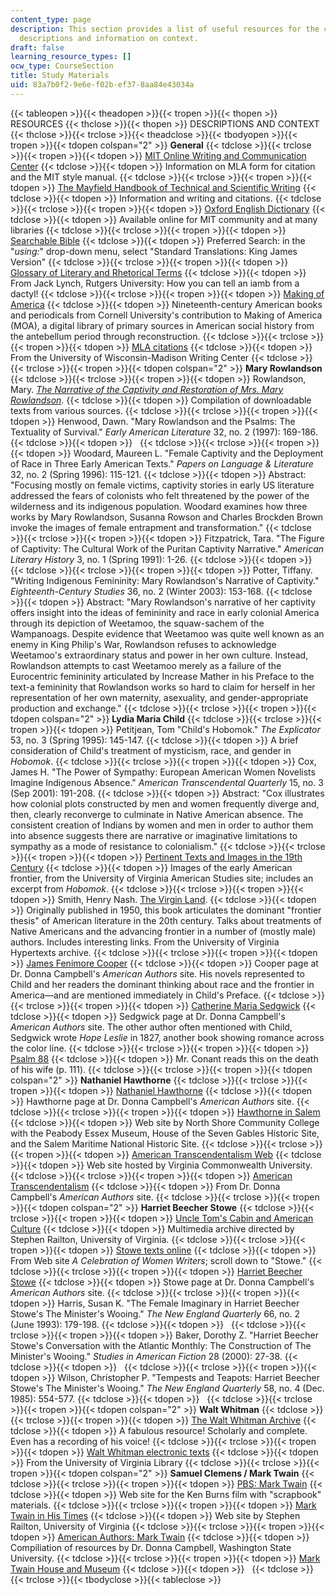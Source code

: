 ```yaml
---
content_type: page
description: This section provides a list of useful resources for the course along
  descriptions and information on context.
draft: false
learning_resource_types: []
ocw_type: CourseSection
title: Study Materials
uid: 83a7b0f2-9e6e-f02b-ef37-8aa84e43034a
---
```

{{< tableopen >}}{{< theadopen >}}{{< tropen >}}{{< thopen >}}
RESOURCES
{{< thclose >}}{{< thopen >}}
DESCRIPTIONS AND CONTEXT
{{< thclose >}}{{< trclose >}}{{< theadclose >}}{{< tbodyopen >}}{{< tropen >}}{{< tdopen colspan="2" >}}
**General**
{{< tdclose >}}{{< trclose >}}{{< tropen >}}{{< tdopen >}}
[MIT Online Writing and Communication Center](http://web.mit.edu/writing/)
{{< tdclose >}}{{< tdopen >}}
Information on MLA form for citation and the MIT style manual.
{{< tdclose >}}{{< trclose >}}{{< tropen >}}{{< tdopen >}}
[The Mayfield Handbook of Technical and Scientific Writing](http://www.mhhe.com/mayfieldpub/tsw/home.htm)
{{< tdclose >}}{{< tdopen >}}
Information and writing and citations.
{{< tdclose >}}{{< trclose >}}{{< tropen >}}{{< tdopen >}}
[Oxford English Dictionary](http://www.oed.com/)
{{< tdclose >}}{{< tdopen >}}
Available online for MIT community and at many libraries
{{< tdclose >}}{{< trclose >}}{{< tropen >}}{{< tdopen >}}
[Searchable Bible](http://bible.crosswalk.com/)
{{< tdclose >}}{{< tdopen >}}
Preferred Search: in the "*using:*" drop-down menu, select "Standard Translations: King James Version"
{{< tdclose >}}{{< trclose >}}{{< tropen >}}{{< tdopen >}}
[Glossary of Literary and Rhetorical Terms](https://mcl.as.uky.edu/cla-glossary-rhetorical-terms)
{{< tdclose >}}{{< tdopen >}}
From Jack Lynch, Rutgers University: How you can tell an iamb from a dactyl!
{{< tdclose >}}{{< trclose >}}{{< tropen >}}{{< tdopen >}}
[Making of America](http://cdl.library.cornell.edu/moa/)
{{< tdclose >}}{{< tdopen >}}
Nineteenth-century American books and periodicals from Cornell University's contribution to Making of America (MOA), a digital library of primary sources in American social history from the antebellum period through reconstruction.
{{< tdclose >}}{{< trclose >}}{{< tropen >}}{{< tdopen >}}
[MLA citations](https://writing.wisc.edu/handbook/docmla/)
{{< tdclose >}}{{< tdopen >}}
From the University of Wisconsin-Madison Writing Center
{{< tdclose >}}{{< trclose >}}{{< tropen >}}{{< tdopen colspan="2" >}}
**Mary Rowlandson**
{{< tdclose >}}{{< trclose >}}{{< tropen >}}{{< tdopen >}}
Rowlandson, Mary. [*The Narrative of the Captivity and Restoration of Mrs. Mary Rowlandson*](http://onlinebooks.library.upenn.edu/webbin/gutbook/lookup?num=851).
{{< tdclose >}}{{< tdopen >}}
Compilation of downloadable texts from various sources.
{{< tdclose >}}{{< trclose >}}{{< tropen >}}{{< tdopen >}}
Henwood, Dawn. "Mary Rowlandson and the Psalms: The Textuality of Survival." *Early American Literature* 32, no. 2 (1997): 169-186.
{{< tdclose >}}{{< tdopen >}}
 
{{< tdclose >}}{{< trclose >}}{{< tropen >}}{{< tdopen >}}
Woodard, Maureen L. "Female Captivity and the Deployment of Race in Three Early American Texts." *Papers on Language & Literature* 32, no. 2 (Spring 1996): 115-121.
{{< tdclose >}}{{< tdopen >}}
Abstract: "Focusing mostly on female victims, captivity stories in early US literature addressed the fears of colonists who felt threatened by the power of the wilderness and its indigenous population. Woodard examines how three works by Mary Rowlandson, Susanna Rowson and Charles Brockden Brown invoke the images of female entrapment and transformation."
{{< tdclose >}}{{< trclose >}}{{< tropen >}}{{< tdopen >}}
Fitzpatrick, Tara. "The Figure of Captivity: The Cultural Work of the Puritan Captivity Narrative." *American Literary History* 3, no. 1 (Spring 1991): 1-26.
{{< tdclose >}}{{< tdopen >}}
 
{{< tdclose >}}{{< trclose >}}{{< tropen >}}{{< tdopen >}}
Potter, Tiffany. "Writing Indigenous Femininity: Mary Rowlandson's Narrative of Captivity." *Eighteenth-Century Studies* 36, no. 2 (Winter 2003): 153-168.
{{< tdclose >}}{{< tdopen >}}
Abstract: "Mary Rowlandson's narrative of her captivity offers insight into the ideas of femininity and race in early colonial America through its depiction of Weetamoo, the squaw-sachem of the Wampanoags. Despite evidence that Weetamoo was quite well known as an enemy in King Philip's War, Rowlandson refuses to acknowledge Weetamoo's extraordinary status and power in her own culture. Instead, Rowlandson attempts to cast Weetamoo merely as a failure of the Eurocentric femininity articulated by Increase Mather in his Preface to the text-a femininity that Rowlandson works so hard to claim for herself in her representation of her own maternity, asexuality, and gender-appropriate production and exchange."
{{< tdclose >}}{{< trclose >}}{{< tropen >}}{{< tdopen colspan="2" >}}
**Lydia Maria Child**
{{< tdclose >}}{{< trclose >}}{{< tropen >}}{{< tdopen >}}
Petitjean, Tom "Child's Hobomok." *The Explicator* 53, no. 3 (Spring 1995): 145-147.
{{< tdclose >}}{{< tdopen >}}
A brief consideration of Child's treatment of mysticism, race, and gender in *Hobomok*.
{{< tdclose >}}{{< trclose >}}{{< tropen >}}{{< tdopen >}}
Cox, James H. "The Power of Sympathy: European American Women Novelists Imagine Indigenous Absence." *American Transcendental Quarterly* 15, no. 3 (Sep 2001): 191-208.
{{< tdclose >}}{{< tdopen >}}
Abstract: "Cox illustrates how colonial plots constructed by men and women frequently diverge and, then, clearly reconverge to culminate in Native American absence. The consistent creation of Indians by women and men in order to author them into absence suggests there are narrative or imaginative limitations to sympathy as a mode of resistance to colonialism."
{{< tdclose >}}{{< trclose >}}{{< tropen >}}{{< tdopen >}}
[Pertinent Texts and Images in the 19th Century](http://twain.lib.virginia.edu/projects/rissetto/pertinent.html)
{{< tdclose >}}{{< tdopen >}}
Images of the early American frontier, from the University of Virginia American Studies site; includes an excerpt from *Hobomok*.
{{< tdclose >}}{{< trclose >}}{{< tropen >}}{{< tdopen >}}
Smith, Henry Nash. [The Virgin Land](https://www.academia.edu/51291520/Virgin_Land_Henry_Nash_Smith_1950).
{{< tdclose >}}{{< tdopen >}}
Originally published in 1950, this book articulates the dominant "frontier thesis" of American literature in the 20th century. Talks about treatments of Native Americans and the advancing frontier in a number of (mostly male) authors. Includes interesting links. From the University of Virginia Hypertexts archive.
{{< tdclose >}}{{< trclose >}}{{< tropen >}}{{< tdopen >}}
[James Fenimore Cooper](http://www.wsu.edu/~campbelld/amlit/cooper.htm)
{{< tdclose >}}{{< tdopen >}}
Cooper page at Dr. Donna Campbell's *American Authors* site. His novels represented to Child and her readers the dominant thinking about race and the frontier in America—and are mentioned immediately in Child's Preface.
{{< tdclose >}}{{< trclose >}}{{< tropen >}}{{< tdopen >}}
[Catherine Maria Sedgwick](http://www.wsu.edu/~campbelld/amlit/sedgwick.htm)
{{< tdclose >}}{{< tdopen >}}
Sedgwick page at Dr. Donna Campbell's *American Authors* site. The other author often mentioned with Child, Sedgwick wrote *Hope Leslie* in 1827, another book showing romance across the color line.
{{< tdclose >}}{{< trclose >}}{{< tropen >}}{{< tdopen >}}
[Psalm 88](http://www.biblegateway.com/passage/?search=Psalm%2088;&version=47;)
{{< tdclose >}}{{< tdopen >}}
Mr. Conant reads this on the death of his wife (p. 111).
{{< tdclose >}}{{< trclose >}}{{< tropen >}}{{< tdopen colspan="2" >}}
**Nathaniel Hawthorne**
{{< tdclose >}}{{< trclose >}}{{< tropen >}}{{< tdopen >}}
[Nathaniel Hawthorne](http://www.wsu.edu/~campbelld/amlit/hawthor.htm)
{{< tdclose >}}{{< tdopen >}}
Hawthorne page at Dr. Donna Campbell's *American Authors* site.
{{< tdclose >}}{{< trclose >}}{{< tropen >}}{{< tdopen >}}
[Hawthorne in Salem](http://www.hawthorneinsalem.org/)
{{< tdclose >}}{{< tdopen >}}
Web site by North Shore Community College with the Peabody Essex Museum, House of the Seven Gables Historic Site, and the Salem Maritime National Historic Site.
{{< tdclose >}}{{< trclose >}}{{< tropen >}}{{< tdopen >}}
[American Transcendentalism Web](http://www.vcu.edu/engweb/transcendentalism/index.html)
{{< tdclose >}}{{< tdopen >}}
Web site hosted by Virginia Commonwealth University.
{{< tdclose >}}{{< trclose >}}{{< tropen >}}{{< tdopen >}}
[American Transcendentalism](https://public.wsu.edu/~campbelld/amlit/amtrans.htm)
{{< tdclose >}}{{< tdopen >}}
From Dr. Donna Campbell's *American Authors* site.
{{< tdclose >}}{{< trclose >}}{{< tropen >}}{{< tdopen colspan="2" >}}
**Harriet Beecher Stowe**
{{< tdclose >}}{{< trclose >}}{{< tropen >}}{{< tdopen >}}
[Uncle Tom's Cabin and American Culture](https://utc.iath.virginia.edu/)
{{< tdclose >}}{{< tdopen >}}
Multimedia archive directed by Stephen Railton, University of Virginia.
{{< tdclose >}}{{< trclose >}}{{< tropen >}}{{< tdopen >}}
[Stowe texts online](http://digital.library.upenn.edu/women/_generate/authors-S.html)
{{< tdclose >}}{{< tdopen >}}
From Web site *A Celebration of Women Writers*; scroll down to "Stowe."
{{< tdclose >}}{{< trclose >}}{{< tropen >}}{{< tdopen >}}
[Harriet Beecher Stowe](http://www.wsu.edu/~campbelld/amlit/stowe.htm)
{{< tdclose >}}{{< tdopen >}}
Stowe page at Dr. Donna Campbell's *American Authors* site.
{{< tdclose >}}{{< trclose >}}{{< tropen >}}{{< tdopen >}}
Harris, Susan K. "The Female Imaginary in Harriet Beecher Stowe's The Minister's Wooing." *The New England Quarterly* 66, no. 2 (June 1993): 179-198.
{{< tdclose >}}{{< tdopen >}}
 
{{< tdclose >}}{{< trclose >}}{{< tropen >}}{{< tdopen >}}
Baker, Dorothy Z. "Harriet Beecher Stowe's Conversation with the Atlantic Monthly: The Construction of The Minister's Wooing." *Studies in American Fiction* 28 (2000): 27-38.
{{< tdclose >}}{{< tdopen >}}
 
{{< tdclose >}}{{< trclose >}}{{< tropen >}}{{< tdopen >}}
Wilson, Christopher P. "Tempests and Teapots: Harriet Beecher Stowe's The Minister's Wooing." *The New England Quarterly* 58, no. 4 (Dec. 1985): 554-577.
{{< tdclose >}}{{< tdopen >}}
 
{{< tdclose >}}{{< trclose >}}{{< tropen >}}{{< tdopen colspan="2" >}}
**Walt Whitman**
{{< tdclose >}}{{< trclose >}}{{< tropen >}}{{< tdopen >}}
[The Walt Whitman Archive](http://www.whitmanarchive.org/)
{{< tdclose >}}{{< tdopen >}}
A fabulous resource! Scholarly and complete. Even has a recording of his voice!
{{< tdclose >}}{{< trclose >}}{{< tropen >}}{{< tdopen >}}
[Walt Whitman electronic texts](https://whitmanarchive.org/published-writings)
{{< tdclose >}}{{< tdopen >}}
From the University of Virginia Library
{{< tdclose >}}{{< trclose >}}{{< tropen >}}{{< tdopen colspan="2" >}}
**Samuel Clemens / Mark Twain**
{{< tdclose >}}{{< trclose >}}{{< tropen >}}{{< tdopen >}}
[PBS: Mark Twain](http://www.pbs.org/marktwain/index.html)
{{< tdclose >}}{{< tdopen >}}
Web site for the Ken Burns film with "scrapbook" materials.
{{< tdclose >}}{{< trclose >}}{{< tropen >}}{{< tdopen >}}
[Mark Twain in His Times](https://twain.lib.virginia.edu/index2.html)
{{< tdclose >}}{{< tdopen >}}
Web site by Stephen Railton, University of Virginia
{{< tdclose >}}{{< trclose >}}{{< tropen >}}{{< tdopen >}}
[American Authors: Mark Twain](http://www.wsu.edu/~campbelld/amlit/twain.htm)
{{< tdclose >}}{{< tdopen >}}
Compiliation of resources by Dr. Donna Campbell, Washington State University.
{{< tdclose >}}{{< trclose >}}{{< tropen >}}{{< tdopen >}}
[Mark Twain House and Museum](http://www.marktwainhouse.org/)
{{< tdclose >}}{{< tdopen >}}
 
{{< tdclose >}}{{< trclose >}}{{< tbodyclose >}}{{< tableclose >}}